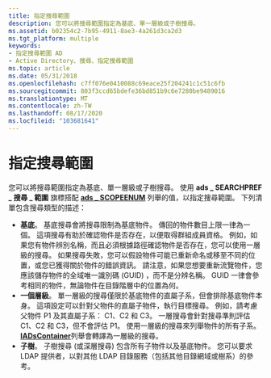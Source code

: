 ```yaml
---
title: 指定搜尋範圍
description: 您可以將搜尋範圍指定為基底、單一層級或子樹搜尋。
ms.assetid: b02354c2-7b95-4911-8ae3-4a261d3ca2d3
ms.tgt_platform: multiple
keywords:
- 指定搜尋範圍 AD
- Active Directory、搜尋、指定搜尋範圍
ms.topic: article
ms.date: 05/31/2018
ms.openlocfilehash: c7ff076e0410088c69eace25f204241c1c51c6fb
ms.sourcegitcommit: 803f3ccd65bdefe36bd851b9c6e7280be9489016
ms.translationtype: MT
ms.contentlocale: zh-TW
ms.lasthandoff: 08/17/2020
ms.locfileid: "103681641"
---
```

# <a name="specifying-the-search-scope"></a>指定搜尋範圍

您可以將搜尋範圍指定為基底、單一層級或子樹搜尋。 使用 **ads \_ SEARCHPREF \_ 搜尋 \_ 範圍** 旗標搭配 [**ads \_ SCOPEENUM**](/windows/win32/api/iads/ne-iads-ads_scopeenum) 列舉的值，以指定搜尋範圍。 下列清單包含搜尋類型的描述：

-   **基底**。 基底搜尋會將搜尋限制為基底物件。 傳回的物件數目上限一律為一個。 這項搜尋有助於確認物件是否存在，以便取得群組成員資格。 例如，如果您有物件辨別名稱，而且必須根據路徑確認物件是否存在，您可以使用一層級的搜尋。 如果搜尋失敗，您可以假設物件可能已重新命名或移至不同的位置，或您已獲得關於物件的錯誤資訊。 請注意，如果您想要重新流覽物件，您應該儲存物件的全域唯一識別碼 (GUID) ，而不是分辨名稱。 GUID 一律會參考相同的物件，無論物件在目錄階層中的位置為何。
-   **一個層級**。 單一層級的搜尋僅限於基底物件的直屬子系，但會排除基底物件本身。 這項設定可以針對父物件的直屬子物件，執行目標搜尋。 例如，請考慮父物件 P1 及其直屬子系： C1、C2 和 C3。 一層搜尋會針對搜尋準則評估 C1、C2 和 C3，但不會評估 P1。 使用一層級的搜尋來列舉物件的所有子系。 [**IADsContainer**](/windows/desktop/api/iads/nn-iads-iadscontainer)列舉會轉譯為一層級的搜尋。
-   **子樹**。 子樹搜尋 (或深層搜尋) 包含所有子物件以及基底物件。 您可以要求 LDAP 提供者，以對其他 LDAP 目錄服務（包括其他目錄網域或樹系）的參考。

 

 